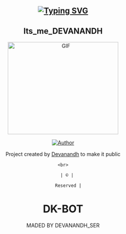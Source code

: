 <div align="center">

## [![Typing SVG](https://readme-typing-svg.herokuapp.com?font=Lemon+milk&color=F70000&lines=Welcome+to+DEVANANDHSER+WA+Bot+repo;Created+by+Devanandh;This+is+a+Bgm+stickerbot;With+more+features)](https://git.io/typing-svg)

<div align="center">

## Its_me_DEVANANDH

 </a>

</p>

<div align="center">

  <p align="center">

<img src="https://i.imgur.com/6CqMv7z.jpg" alt="GIF" width="300" height="250"/>

</p>

  <p align="center">

<a href="https://github.com/Devanandhser/Devanandh_ser"><img title="Author" src="https://img.shields.io/badge/Author-Devanandh-dkser/DEVANANDH?color=blue&style=for-the-badge&logo=whatsapp"></a>

</p>

</div>

<p align="center">

Project created by <a href="https://github.com/Devanandhser/Devanandh_ser">Devanandh</a> to make it public

    <br>

       | © |

        Reserved |

# DK-BOT
MADED BY DEVANANDH_SER
